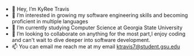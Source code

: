 - 👋 Hey, I’m KyRee Travis
- 👀 I’m interested in growing my software engineering skills and becoming proficient in multiple languages 
- 🌱 I’m currently studying Computer Science at Georgia State University
- 💞️ I’m looking to collaborate on anything for the most part,I enjoy coding and can't wait to dive deeper into software development.
- 📫 You can email me reach me at my email ktravis7@student.gsu.edu
